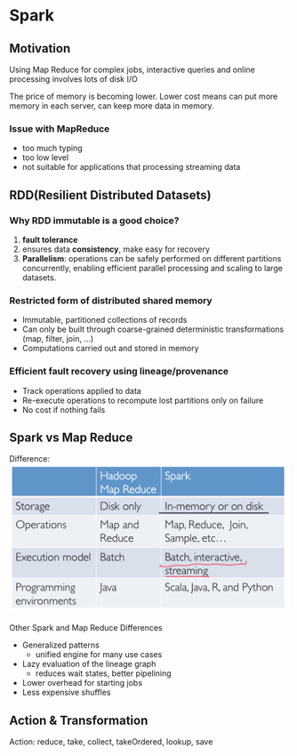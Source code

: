 # Spark

## Motivation
Using Map Reduce for complex jobs, interactive queries and online processing involves lots of disk I/O

The price of memory is becoming lower. Lower cost means can put more memory in each server, can keep more data in memory.

### Issue with MapReduce
+ too much typing
+ too low level
+ not suitable for applications that processing streaming data

## RDD(Resilient Distributed Datasets)
### Why RDD immutable is a good choice?
1. **fault tolerance**
2. ensures data **consistency**, make easy for recovery
3. **Parallelism**: operations can be safely performed on different partitions concurrently, enabling efficient parallel processing and scaling to large datasets.

### Restricted form of distributed shared memory
- Immutable, partitioned collections of records
- Can only be built through coarse-grained deterministic transformations (map, filter, join, ...)
- Computations carried out and stored in memory
### Efficient fault recovery using lineage/provenance
- Track operations applied to data
- Re-execute operations to recompute lost partitions only on failure
- No cost if nothing fails 
  
## Spark vs Map Reduce
Difference:
![](./img/Spark%20and%20Map%20Reduce%20Differences.jpeg)

Other Spark and Map Reduce Differences
+ Generalized patterns
   - unified engine for many use cases
+  Lazy evaluation of the lineage graph
   - reduces wait states, better pipelining
+  Lower overhead for starting jobs
+  Less expensive shuffles
  
## Action & Transformation
Action: reduce, take, collect, takeOrdered, lookup, save
